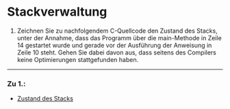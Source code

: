# Stackverwaltung
1. Zeichnen Sie zu nachfolgendem C-Quellcode den Zustand des Stacks, unter der Annahme, dass das Programm über die main-Methode in Zeile 14 gestartet wurde und gerade vor der Ausführung der Anweisung in Zeile 10 steht. Gehen Sie dabei davon aus, dass seitens des Compilers keine Optimierungen stattgefunden haben.
---
### Zu 1.:
- [Zustand des Stacks](https://cdn.discordapp.com/attachments/573590738634277029/965598498064048138/image0.jpg)
